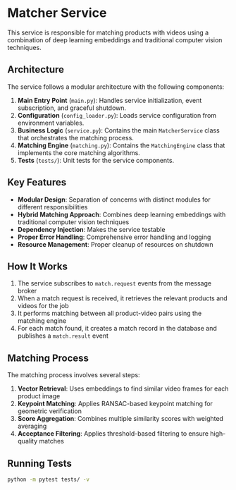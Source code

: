 # Matcher Service

This service is responsible for matching products with videos using a combination of deep learning embeddings and traditional computer vision techniques.

## Architecture

The service follows a modular architecture with the following components:

1. **Main Entry Point** (`main.py`): Handles service initialization, event subscription, and graceful shutdown.
2. **Configuration** (`config_loader.py`): Loads service configuration from environment variables.
3. **Business Logic** (`service.py`): Contains the main `MatcherService` class that orchestrates the matching process.
4. **Matching Engine** (`matching.py`): Contains the `MatchingEngine` class that implements the core matching algorithms.
5. **Tests** (`tests/`): Unit tests for the service components.

## Key Features

- **Modular Design**: Separation of concerns with distinct modules for different responsibilities
- **Hybrid Matching Approach**: Combines deep learning embeddings with traditional computer vision techniques
- **Dependency Injection**: Makes the service testable
- **Proper Error Handling**: Comprehensive error handling and logging
- **Resource Management**: Proper cleanup of resources on shutdown

## How It Works

1. The service subscribes to `match.request` events from the message broker
2. When a match request is received, it retrieves the relevant products and videos for the job
3. It performs matching between all product-video pairs using the matching engine
4. For each match found, it creates a match record in the database and publishes a `match.result` event

## Matching Process

The matching process involves several steps:

1. **Vector Retrieval**: Uses embeddings to find similar video frames for each product image
2. **Keypoint Matching**: Applies RANSAC-based keypoint matching for geometric verification
3. **Score Aggregation**: Combines multiple similarity scores with weighted averaging
4. **Acceptance Filtering**: Applies threshold-based filtering to ensure high-quality matches

## Running Tests

```bash
python -m pytest tests/ -v
```